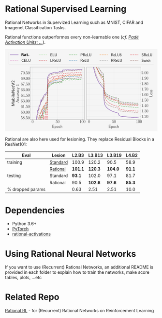 # Rational Supervised Learning
Rational Networks in Supervized Learning such as MNIST, CIFAR and Imagenet Classification Tasks.

Rational functions outperformes every non-learnable one (*cf. [Padé Activation Units: ...](https://arxiv.org/pdf/1907.06732.pdf)*).

  ![sl_score](./images/sl_score.png)

Rational are also here used for lesioning. They replace Residual Blocks in a ResNet101:

|  Eval      | Lesion   |  L2.B3  |  L3.B13 |  L3.B19 |  L4.B2 |
|  ----      | ------   |  -----  |  ------ |  ------ |  ----- |
| training   | [Standard](https://arxiv.org/pdf/1605.06431.pdf) |  100.9  |  120.2  |  90.5   |  58.9  |  
|            | [Rational]() |**101.1**|**120.3**|**104.0**|**91.1**|
| testing    | Standard | **93.1**| 102.0   |   97.1  |  81.7  |  
|            | Rational |   90.5  |**102.6**| **97.6**|**85.3**|
|% dropped params |     | 0.63    | 2.51    | 2.51    | 10.0   |

# Dependencies
- Python 3.6+
- [PyTorch]()
- [rational-activations](https://github.com/ml-research/rational_activations)

# Using Rational Neural Networks
If you want to use (Recurrent) Rational Networks, an additional README is provided in each folder to explain how to train the networks, make score tables, plots, ...etc

# Related Repo
[Rational RL](https://github.com/ml-research/rational_rl) - for (Recurrent) Rational Networks on Reinforcement Learning
